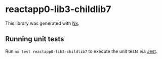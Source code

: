 # reactapp0-lib3-childlib7

This library was generated with [Nx](https://nx.dev).

## Running unit tests

Run `nx test reactapp0-lib3-childlib7` to execute the unit tests via [Jest](https://jestjs.io).
